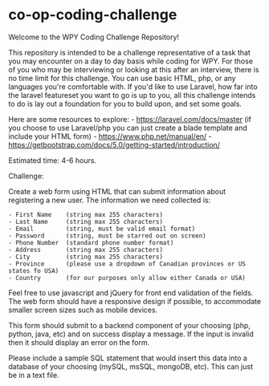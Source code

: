 # co-op-coding-challenge

Welcome to the WPY Coding Challenge Repository!

This repository is intended to be a challenge representative of a task that you may encounter on a day to day basis while coding for WPY.  For those of you who may be interviewing or looking at this after an interview, there is no time limit for this challenge.  You can use basic HTML, php, or any languages you're comfortable with. If you'd like to use Laravel, how far into the laravel featureset you want to go is up to you, all this challenge intends to do is lay out a foundation for you to build upon, and set some goals.

Here are some resources to explore:
    - https://laravel.com/docs/master
    (if you choose to use Laravel/php you can just create a blade template and include your HTML form)
    - https://www.php.net/manual/en/
    - https://getbootstrap.com/docs/5.0/getting-started/introduction/


Estimated time: 4-6 hours.

Challenge:

Create a web form using HTML that can submit information about registering a new user. The information we need collected is:

    - First Name    (string max 255 characters)
    - Last Name     (string max 255 characters)
    - Email         (string, must be valid email format)
    - Password      (string, must be starred out on screen)
    - Phone Number  (standard phone number format)
    - Address       (string max 255 characters)
    - City          (string max 255 characters)
    - Province      (please use a dropdown of Canadian provinces or US states fo USA)
    - Country       (for our purposes only allow either Canada or USA)

Feel free to use javascript and jQuery for front end validation of the fields. The web form should have a responsive design if possible, to accommodate smaller screen sizes such as mobile devices.

This form should submit to a backend component of your choosing (php, python, java, etc) and on success display a message. If the input is invalid then it should display an error on the form.

Please include a sample SQL statement that would insert this data into a database of your choosing (mySQL, msSQL, mongoDB, etc). This can just be in a text file.
